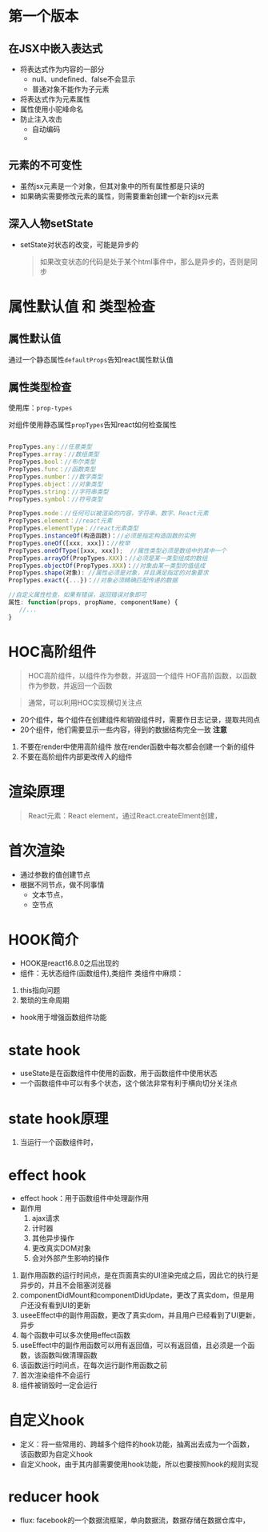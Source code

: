 # 第一个版本

## 在JSX中嵌入表达式
- 将表达式作为内容的一部分
  - null、undefined、false不会显示
  - 普通对象不能作为子元素
- 将表达式作为元素属性
- 属性使用小驼峰命名
- 防止注入攻击
  - 自动编码
  - 

## 元素的不可变性
- 虽然jsx元素是一个对象，但其对象中的所有属性都是只读的
- 如果确实需要修改元素的属性，则需要重新创建一个新的jsx元素 

## 深入人物setState
- setState对状态的改变，可能是异步的  
  > 如果改变状态的代码是处于某个html事件中，那么是异步的，否则是同步


# 属性默认值 和 类型检查

## 属性默认值

通过一个静态属性```defaultProps```告知react属性默认值

## 属性类型检查

使用库：```prop-types```

对组件使用静态属性```propTypes```告知react如何检查属性

```js

PropTypes.any：//任意类型
PropTypes.array：//数组类型
PropTypes.bool：//布尔类型
PropTypes.func：//函数类型
PropTypes.number：//数字类型
PropTypes.object：//对象类型
PropTypes.string：//字符串类型
PropTypes.symbol：//符号类型

PropTypes.node：//任何可以被渲染的内容，字符串、数字、React元素
PropTypes.element：//react元素
PropTypes.elementType：//react元素类型
PropTypes.instanceOf(构造函数)：//必须是指定构造函数的实例
PropTypes.oneOf([xxx, xxx])：//枚举
PropTypes.oneOfType([xxx, xxx]);  //属性类型必须是数组中的其中一个
PropTypes.arrayOf(PropTypes.XXX)：//必须是某一类型组成的数组
PropTypes.objectOf(PropTypes.XXX)：//对象由某一类型的值组成
PropTypes.shape(对象): //属性必须是对象，并且满足指定的对象要求
PropTypes.exact({...})：//对象必须精确匹配传递的数据

//自定义属性检查，如果有错误，返回错误对象即可
属性: function(props, propName, componentName) {
   //...
}
```

# HOC高阶组件
> HOC高阶组件，以组件作为参数，并返回一个组件
> HOF高阶函数，以函数作为参数，并返回一个函数

> 通常，可以利用HOC实现横切关注点
  - 20个组件，每个组件在创建组件和销毁组件时，需要作日志记录，提取共同点
  - 20个组件，他们需要显示一些内容，得到的数据结构完全一致
**注意**
1. 不要在render中使用高阶组件 放在render函数中每次都会创建一个新的组件
2. 不要在高阶组件内部更改传入的组件

# 渲染原理
> React元素：React element，通过React.createElment创建，

# 首次渲染
- 通过参数的值创建节点
- 根据不同节点，做不同事情
  - 文本节点，
  - 空节点

# HOOK简介
- HOOK是react16.8.0之后出现的
- 组件：无状态组件(函数组件),类组件
类组件中麻烦：
1. this指向问题
2. 繁琐的生命周期

- hook用于增强函数组件功能

# state hook
- useState是在函数组件中使用的函数，用于函数组件中使用状态
- 一个函数组件中可以有多个状态，这个做法非常有利于横向切分关注点

# state hook原理
1. 当运行一个函数组件时，

# effect hook
- effect hook：用于函数组件中处理副作用
- 副作用
  1. ajax请求
  2. 计时器
  3. 其他异步操作
  4. 更改真实DOM对象
  5. 会对外部产生影响的操作
1. 副作用函数的运行时间点，是在页面真实的UI渲染完成之后，因此它的执行是异步的，并且不会阻塞浏览器
  1. componentDidMount和componentDidUpdate，更改了真实dom，但是用户还没有看到UI的更新
  2. useeEffect中的副作用函数，更改了真实dom，并且用户已经看到了UI更新，异步
2. 每个函数中可以多次使用effect函数 
3. useEffect中的副作用函数可以用有返回值，可以有返回值，且必须是一个函数，该函数叫做清理函数
  1. 该函数运行时间点，在每次运行副作用函数之前
  2. 首次渲染组件不会运行
  3. 组件被销毁时一定会运行


# 自定义hook
- 定义：将一些常用的、跨越多个组件的hook功能，抽离出去成为一个函数，该函数即为自定义hook
- 自定义hook，由于其内部需要使用hook功能，所以也要按照hook的规则实现


# reducer hook
- flux: facebook的一个数据流框架，单向数据流，数据存储在数据仓库中，